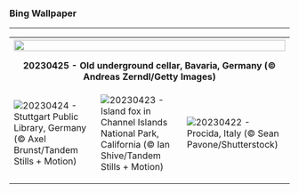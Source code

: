 <h3>Bing Wallpaper</h3>
<hr/>
<table>
<tr>
<th colspan="3">
<img src="https://www.bing.com/th?id=OHR.FranconianWineCellar_EN-US3287515626_1920x1080.jpg&amp;rf=LaDigue_1920x1080.jpg&amp;pid=hp" width="100%"/>
<p>20230425 - Old underground cellar, Bavaria, Germany (© Andreas Zerndl/Getty Images)</p>
</th>
</tr>
<tr>
<td><img src="https://www.bing.com/th?id=OHR.StuttgartPublicLibrary_EN-US3925069856_1920x1080.jpg&rf=LaDigue_1920x1080.jpg&pid=hp" />20230424 - Stuttgart Public Library, Germany (© Axel Brunst/Tandem Stills + Motion)</p></td>
<td><img src="https://www.bing.com/th?id=OHR.EarthDayFox_EN-US3922955169_1920x1080.jpg&rf=LaDigue_1920x1080.jpg&pid=hp" />20230423 - Island fox in Channel Islands National Park, California (© Ian Shive/Tandem Stills + Motion)</p></td>
<td><img src="https://www.bing.com/th?id=OHR.ProcidaItaly_EN-US6282924427_1920x1080.jpg&rf=LaDigue_1920x1080.jpg&pid=hp" />20230422 - Procida, Italy (© Sean Pavone/Shutterstock)</p></td>
</tr>
</table>
